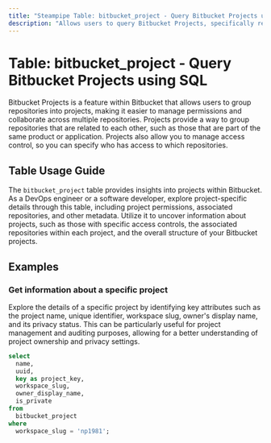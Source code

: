 ```yaml
---
title: "Steampipe Table: bitbucket_project - Query Bitbucket Projects using SQL"
description: "Allows users to query Bitbucket Projects, specifically retrieving details about each project, including its ID, name, description, and more."
---
```


# Table: bitbucket_project - Query Bitbucket Projects using SQL

Bitbucket Projects is a feature within Bitbucket that allows users to group repositories into projects, making it easier to manage permissions and collaborate across multiple repositories. Projects provide a way to group repositories that are related to each other, such as those that are part of the same product or application. Projects also allow you to manage access control, so you can specify who has access to which repositories.

## Table Usage Guide

The `bitbucket_project` table provides insights into projects within Bitbucket. As a DevOps engineer or a software developer, explore project-specific details through this table, including project permissions, associated repositories, and other metadata. Utilize it to uncover information about projects, such as those with specific access controls, the associated repositories within each project, and the overall structure of your Bitbucket projects.

## Examples

### Get information about a specific project
Explore the details of a specific project by identifying key attributes such as the project name, unique identifier, workspace slug, owner's display name, and its privacy status. This can be particularly useful for project management and auditing purposes, allowing for a better understanding of project ownership and privacy settings.

```sql
select
  name,
  uuid,
  key as project_key,
  workspace_slug,
  owner_display_name,
  is_private
from
  bitbucket_project
where
  workspace_slug = 'np1981';
```